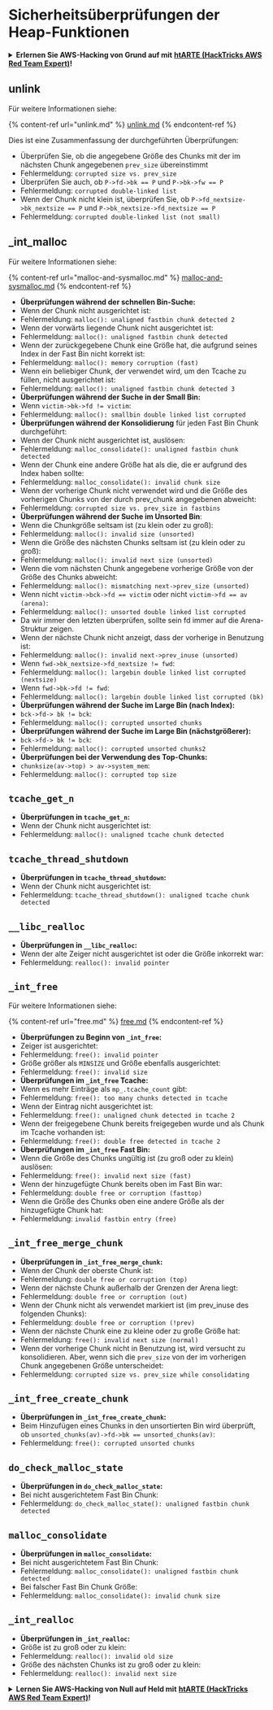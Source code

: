 # Sicherheitsüberprüfungen der Heap-Funktionen

<details>

<summary><strong>Erlernen Sie AWS-Hacking von Grund auf mit</strong> <a href="https://training.hacktricks.xyz/courses/arte"><strong>htARTE (HackTricks AWS Red Team Expert)</strong></a><strong>!</strong></summary>

Andere Möglichkeiten, HackTricks zu unterstützen:

* Wenn Sie Ihr **Unternehmen in HackTricks beworben sehen möchten** oder **HackTricks als PDF herunterladen möchten**, überprüfen Sie die [**ABONNEMENTPLÄNE**](https://github.com/sponsors/carlospolop)!
* Holen Sie sich das [**offizielle PEASS & HackTricks-Merchandise**](https://peass.creator-spring.com)
* Entdecken Sie [**The PEASS Family**](https://opensea.io/collection/the-peass-family), unsere Sammlung exklusiver [**NFTs**](https://opensea.io/collection/the-peass-family)
* **Treten Sie der** 💬 [**Discord-Gruppe**](https://discord.gg/hRep4RUj7f) oder der [**Telegram-Gruppe**](https://t.me/peass) bei oder **folgen** Sie uns auf **Twitter** 🐦 [**@hacktricks\_live**](https://twitter.com/hacktricks\_live)**.**
* **Teilen Sie Ihre Hacking-Tricks, indem Sie PRs an die** [**HackTricks**](https://github.com/carlospolop/hacktricks) und [**HackTricks Cloud**](https://github.com/carlospolop/hacktricks-cloud) GitHub-Repositories einreichen.

</details>

## unlink

Für weitere Informationen siehe:

{% content-ref url="unlink.md" %}
[unlink.md](unlink.md)
{% endcontent-ref %}

Dies ist eine Zusammenfassung der durchgeführten Überprüfungen:

* Überprüfen Sie, ob die angegebene Größe des Chunks mit der im nächsten Chunk angegebenen `prev_size` übereinstimmt
* Fehlermeldung: `corrupted size vs. prev_size`
* Überprüfen Sie auch, ob `P->fd->bk == P` und `P->bk->fw == P`
* Fehlermeldung: `corrupted double-linked list`
* Wenn der Chunk nicht klein ist, überprüfen Sie, ob `P->fd_nextsize->bk_nextsize == P` und `P->bk_nextsize->fd_nextsize == P`
* Fehlermeldung: `corrupted double-linked list (not small)`

## \_int\_malloc

Für weitere Informationen siehe:

{% content-ref url="malloc-and-sysmalloc.md" %}
[malloc-and-sysmalloc.md](malloc-and-sysmalloc.md)
{% endcontent-ref %}

* **Überprüfungen während der schnellen Bin-Suche:**
* Wenn der Chunk nicht ausgerichtet ist:
* Fehlermeldung: `malloc(): unaligned fastbin chunk detected 2`
* Wenn der vorwärts liegende Chunk nicht ausgerichtet ist:
* Fehlermeldung: `malloc(): unaligned fastbin chunk detected`
* Wenn der zurückgegebene Chunk eine Größe hat, die aufgrund seines Index in der Fast Bin nicht korrekt ist:
* Fehlermeldung: `malloc(): memory corruption (fast)`
* Wenn ein beliebiger Chunk, der verwendet wird, um den Tcache zu füllen, nicht ausgerichtet ist:
* Fehlermeldung: `malloc(): unaligned fastbin chunk detected 3`
* **Überprüfungen während der Suche in der Small Bin:**
* Wenn `victim->bk->fd != victim`:
* Fehlermeldung: `malloc(): smallbin double linked list corrupted`
* **Überprüfungen während der Konsolidierung** für jeden Fast Bin Chunk durchgeführt:&#x20;
* Wenn der Chunk nicht ausgerichtet ist, auslösen:
* Fehlermeldung: `malloc_consolidate(): unaligned fastbin chunk detected`
* Wenn der Chunk eine andere Größe hat als die, die er aufgrund des Index haben sollte:
* Fehlermeldung: `malloc_consolidate(): invalid chunk size`
* Wenn der vorherige Chunk nicht verwendet wird und die Größe des vorherigen Chunks von der durch prev\_chunk angegebenen abweicht:
* Fehlermeldung: `corrupted size vs. prev_size in fastbins`
* **Überprüfungen während der Suche im Unsorted Bin**:
* Wenn die Chunkgröße seltsam ist (zu klein oder zu groß):&#x20;
* Fehlermeldung: `malloc(): invalid size (unsorted)`
* Wenn die Größe des nächsten Chunks seltsam ist (zu klein oder zu groß):
* Fehlermeldung: `malloc(): invalid next size (unsorted)`
* Wenn die vom nächsten Chunk angegebene vorherige Größe von der Größe des Chunks abweicht:
* Fehlermeldung: `malloc(): mismatching next->prev_size (unsorted)`
* Wenn nicht `victim->bck->fd == victim` oder nicht `victim->fd == av (arena)`:
* Fehlermeldung: `malloc(): unsorted double linked list corrupted`
* Da wir immer den letzten überprüfen, sollte sein fd immer auf die Arena-Struktur zeigen.
* Wenn der nächste Chunk nicht anzeigt, dass der vorherige in Benutzung ist:
* Fehlermeldung: `malloc(): invalid next->prev_inuse (unsorted)`
* Wenn `fwd->bk_nextsize->fd_nextsize != fwd`:
* Fehlermeldung: `malloc(): largebin double linked list corrupted (nextsize)`
* Wenn `fwd->bk->fd != fwd`:
* Fehlermeldung: `malloc(): largebin double linked list corrupted (bk)`
* **Überprüfungen während der Suche im Large Bin (nach Index):**
* `bck->fd-> bk != bck`:
* Fehlermeldung: `malloc(): corrupted unsorted chunks`
* **Überprüfungen während der Suche im Large Bin (nächstgrößerer):**
* `bck->fd-> bk != bck`:
* Fehlermeldung: `malloc(): corrupted unsorted chunks2`
* **Überprüfungen bei der Verwendung des Top-Chunks:**
* `chunksize(av->top) > av->system_mem`:
* Fehlermeldung: `malloc(): corrupted top size`

## `tcache_get_n`

* **Überprüfungen in `tcache_get_n`:**
* Wenn der Chunk nicht ausgerichtet ist:
* Fehlermeldung: `malloc(): unaligned tcache chunk detected`

## `tcache_thread_shutdown`

* **Überprüfungen in `tcache_thread_shutdown`:**
* Wenn der Chunk nicht ausgerichtet ist:
* Fehlermeldung: `tcache_thread_shutdown(): unaligned tcache chunk detected`

## `__libc_realloc`

* **Überprüfungen in `__libc_realloc`:**
* Wenn der alte Zeiger nicht ausgerichtet ist oder die Größe inkorrekt war:
* Fehlermeldung: `realloc(): invalid pointer`

## `_int_free`

Für weitere Informationen siehe:

{% content-ref url="free.md" %}
[free.md](free.md)
{% endcontent-ref %}

* **Überprüfungen zu Beginn von `_int_free`:**
* Zeiger ist ausgerichtet:
* Fehlermeldung: `free(): invalid pointer`
* Größe größer als `MINSIZE` und Größe ebenfalls ausgerichtet:
* Fehlermeldung: `free(): invalid size`
* **Überprüfungen im `_int_free` Tcache:**
* Wenn es mehr Einträge als `mp_.tcache_count` gibt:
* Fehlermeldung: `free(): too many chunks detected in tcache`
* Wenn der Eintrag nicht ausgerichtet ist:
* Fehlermeldung: `free(): unaligned chunk detected in tcache 2`
* Wenn der freigegebene Chunk bereits freigegeben wurde und als Chunk im Tcache vorhanden ist:
* Fehlermeldung: `free(): double free detected in tcache 2`
* **Überprüfungen im `_int_free` Fast Bin:**
* Wenn die Größe des Chunks ungültig ist (zu groß oder zu klein) auslösen:
* Fehlermeldung: `free(): invalid next size (fast)`
* Wenn der hinzugefügte Chunk bereits oben im Fast Bin war:
* Fehlermeldung: `double free or corruption (fasttop)`
* Wenn die Größe des Chunks oben eine andere Größe als der hinzugefügte Chunk hat:
* Fehlermeldung: `invalid fastbin entry (free)`
## **`_int_free_merge_chunk`**

* **Überprüfungen in `_int_free_merge_chunk`:**
* Wenn der Chunk der oberste Chunk ist:
* Fehlermeldung: `double free or corruption (top)`
* Wenn der nächste Chunk außerhalb der Grenzen der Arena liegt:
* Fehlermeldung: `double free or corruption (out)`
* Wenn der Chunk nicht als verwendet markiert ist (im prev\_inuse des folgenden Chunks):
* Fehlermeldung: `double free or corruption (!prev)`
* Wenn der nächste Chunk eine zu kleine oder zu große Größe hat:
* Fehlermeldung: `free(): invalid next size (normal)`
* Wenn der vorherige Chunk nicht in Benutzung ist, wird versucht zu konsolidieren. Aber, wenn sich die `prev_size` von der im vorherigen Chunk angegebenen Größe unterscheidet:
* Fehlermeldung: `corrupted size vs. prev_size while consolidating`

## **`_int_free_create_chunk`**

* **Überprüfungen in `_int_free_create_chunk`:**
* Beim Hinzufügen eines Chunks in den unsortierten Bin wird überprüft, ob `unsorted_chunks(av)->fd->bk == unsorted_chunks(av)`:
* Fehlermeldung: `free(): corrupted unsorted chunks`

## `do_check_malloc_state`

* **Überprüfungen in `do_check_malloc_state`:**
* Bei nicht ausgerichtetem Fast Bin Chunk:
* Fehlermeldung: `do_check_malloc_state(): unaligned fastbin chunk detected`

## `malloc_consolidate`

* **Überprüfungen in `malloc_consolidate`:**
* Bei nicht ausgerichtetem Fast Bin Chunk:
* Fehlermeldung: `malloc_consolidate(): unaligned fastbin chunk detected`
* Bei falscher Fast Bin Chunk Größe:
* Fehlermeldung: `malloc_consolidate(): invalid chunk size`

## `_int_realloc`

* **Überprüfungen in `_int_realloc`:**
* Größe ist zu groß oder zu klein:
* Fehlermeldung: `realloc(): invalid old size`
* Größe des nächsten Chunks ist zu groß oder zu klein:
* Fehlermeldung: `realloc(): invalid next size`

<details>

<summary><strong>Lernen Sie AWS-Hacking von Null auf Held mit</strong> <a href="https://training.hacktricks.xyz/courses/arte"><strong>htARTE (HackTricks AWS Red Team Expert)</strong></a><strong>!</strong></summary>

Andere Möglichkeiten, HackTricks zu unterstützen:

* Wenn Sie Ihr **Unternehmen in HackTricks beworben sehen möchten** oder **HackTricks in PDF herunterladen möchten**, überprüfen Sie die [**ABONNEMENTPLÄNE**](https://github.com/sponsors/carlospolop)!
* Holen Sie sich das [**offizielle PEASS & HackTricks-Merch**](https://peass.creator-spring.com)
* Entdecken Sie [**The PEASS Family**](https://opensea.io/collection/the-peass-family), unsere Sammlung exklusiver [**NFTs**](https://opensea.io/collection/the-peass-family)
* **Treten Sie der** 💬 [**Discord-Gruppe**](https://discord.gg/hRep4RUj7f) oder der [**Telegram-Gruppe**](https://t.me/peass) bei oder **folgen** Sie uns auf **Twitter** 🐦 [**@hacktricks\_live**](https://twitter.com/hacktricks\_live)**.**
* **Teilen Sie Ihre Hacking-Tricks, indem Sie PRs an die** [**HackTricks**](https://github.com/carlospolop/hacktricks) und [**HackTricks Cloud**](https://github.com/carlospolop/hacktricks-cloud) GitHub-Repositories einreichen.

</details>
